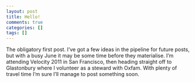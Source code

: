 ```yaml
---
layout: post
title: Hello!
comments: true
categories: []
tags: []
---
```


The obligatory first post. I’ve got a few ideas in the pipeline for future posts, but with a busy June it may be some time before they materialise. I’m attending Velocity 2011 in San Francisco, then heading straight off to Glastonbury where I volunteer as a steward with Oxfam. With plenty of travel time I’m sure I’ll manage to post something soon.
&nbsp;
